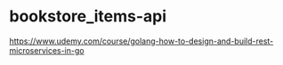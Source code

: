 # bookstore_items-api
https://www.udemy.com/course/golang-how-to-design-and-build-rest-microservices-in-go
